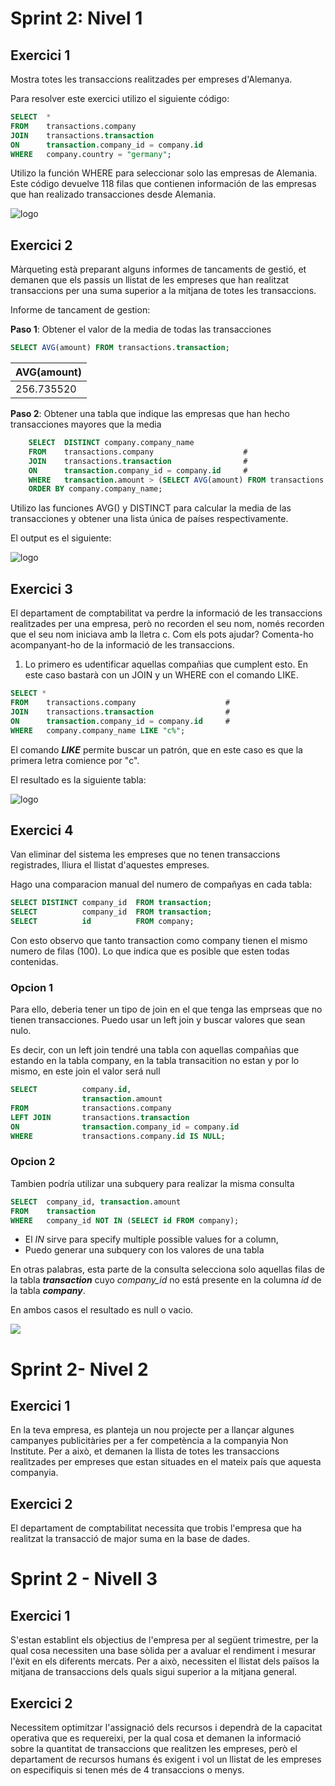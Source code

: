 
# Sprint 2: Nivel 1

## Exercici 1

Mostra totes les transaccions realitzades per empreses d'Alemanya.

Para resolver este exercici utilizo el siguiente código: 

```sql
SELECT 	*
FROM 	transactions.company					 
JOIN 	transactions.transaction                
ON      transaction.company_id = company.id
WHERE	company.country = "germany";			
```

Utilizo la función WHERE para seleccionar solo las empresas de Alemania.
Este código devuelve 118 filas que contienen información de las empresas que han realizado transacciones desde Alemania.

![logo](files_sprin2/S2N1E1.png)



## Exercici 2

Màrqueting està preparant alguns informes de tancaments de gestió, et demanen que els passis un llistat de les empreses que han realitzat transaccions per una suma superior a la mitjana de totes les transaccions.

Informe de tancament de gestion: 

**Paso 1**: Obtener el valor de la media de todas las transacciones

```sql
SELECT AVG(amount) FROM transactions.transaction;
```

|AVG(amount)|
|-----------|
|256.735520|


**Paso 2**: Obtener una tabla que indique las empresas que han hecho transacciones mayores que la media

```sql
	SELECT 	DISTINCT company.company_name
	FROM 	transactions.company					# 
	JOIN 	transactions.transaction				# 
	ON		transaction.company_id = company.id		# 
	WHERE	transaction.amount > (SELECT AVG(amount) FROM transactions.transaction)
    ORDER BY company.company_name;
```

Utilizo las funciones AVG() y DISTINCT para calcular la media de las transacciones y obtener una lista única de países respectivamente.

El output es el siguiente:

![logo](files_sprin2/S2N1E2.png)


## Exercici 3

El departament de comptabilitat va perdre la informació de les transaccions realitzades per una empresa, però no recorden el seu nom, només recorden que el seu nom iniciava amb la lletra c. Com els pots ajudar? Comenta-ho acompanyant-ho de la informació de les transaccions.

1. Lo primero es udentificar aquellas compañias que cumplent esto. En este caso bastarà con un JOIN y un WHERE con el comando LIKE.

```sql 
SELECT *
FROM 	transactions.company					# 
JOIN 	transactions.transaction				# 
ON		transaction.company_id = company.id		# 
WHERE   company.company_name LIKE "c%"; 
```
El comando _**LIKE**_ permite buscar un patrón, que en este caso es que la primera letra comience por "c".

El resultado es la siguiente tabla: 

![logo](files_sprin2/S2N1E3.png)


## Exercici 4

Van eliminar del sistema les empreses que no tenen transaccions registrades, lliura el llistat d'aquestes empreses.

Hago una comparacion manual del numero de compañyas en cada tabla:  

```sql
SELECT DISTINCT company_id	FROM transaction;
SELECT          company_id	FROM transaction;
SELECT          id          FROM company;
```
Con esto observo que tanto transaction como company tienen el mismo numero de filas (100). Lo que indica que es posible que esten todas contenidas.

### Opcion 1

Para ello, deberia tener un tipo de join en el que tenga las emprseas que no tienen transacciones. Puedo usar un left join y buscar valores que sean nulo. 

Es decir, con un left join tendré una tabla con aquellas compañias que estando en la tabla company, en la tabla transacition no estan y por lo mismo, en este join el valor será null

```sql
SELECT          company.id, 
                transaction.amount
FROM            transactions.company						
LEFT JOIN       transactions.transaction		 
ON              transaction.company_id = company.id		
WHERE           transactions.company.id IS NULL;
```

### Opcion 2
Tambien podría utilizar una subquery para realizar la misma consulta

```sql
SELECT	company_id, transaction.amount
FROM	transaction
WHERE	company_id NOT IN (SELECT id FROM company);
```
- El _IN_ sirve para specify multiple possible values for a column, 
- Puedo generar una subquery con los valores de una tabla

En otras palabras, esta parte de la consulta selecciona solo aquellas filas de la tabla _**transaction**_ cuyo _company_id_ no está presente en la columna _id_ de la tabla _**company**_.

En ambos casos el resultado es null o vacio.


![](files_sprin2/S2N1E4.png)


# Sprint 2- Nivel 2
## Exercici 1

En la teva empresa, es planteja un nou projecte per a llançar algunes campanyes publicitàries per a fer competència a la companyia Non Institute. Per a això, et demanen la llista de totes les transaccions realitzades per empreses que estan situades en el mateix país que aquesta companyia.


## Exercici 2
El departament de comptabilitat necessita que trobis l'empresa que ha realitzat la transacció de major suma en la base de dades.


# Sprint 2 - Nivell 3
## Exercici 1
S'estan establint els objectius de l'empresa per al següent trimestre, per la qual cosa necessiten una base sòlida per a avaluar el rendiment i mesurar l'èxit en els diferents mercats. Per a això, necessiten el llistat dels països la mitjana de transaccions dels quals sigui superior a la mitjana general.





## Exercici 2
Necessitem optimitzar l'assignació dels recursos i dependrà de la capacitat operativa que es requereixi, per la qual cosa et demanen la informació sobre la quantitat de transaccions que realitzen les empreses, però el departament de recursos humans és exigent i vol un llistat de les empreses on especifiquis si tenen més de 4 transaccions o menys.